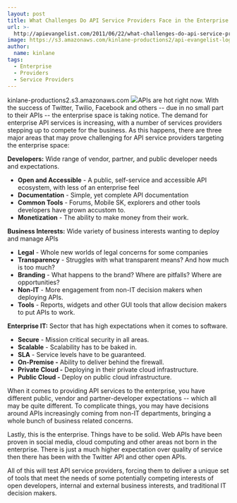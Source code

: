 ```yaml
---
layout: post
title: What Challenges Do API Service Providers Face in the Enterprise Space?
url: >-
  http://apievangelist.com/2011/06/22/what-challenges-do-api-service-providers-face-in-the-enterprise-space/
image: https://s3.amazonaws.com/kinlane-productions2/api-evangelist-logos/api-evangelist-butterfly-vertical.png
author:
  name: kinlane
tags:
  - Enterprise
  - Providers
  - Service Providers
---
```

kinlane-productions2.s3.amazonaws.com ![](http://kinlane-productions.s3.amazonaws.com/api-evangelist/enterprise.jpg)APIs are hot right now. With the success of Twitter, Twilio, Facebook and others -- due in no small part to their APIs -- the enterprise space is taking notice. The demand for enterprise API services is increasing, with a number of services providers stepping up to compete for the business. As this happens, there are three major areas that may prove challenging for API service providers targeting the enterprise space:

**Developers:** Wide range of vendor, partner, and public developer needs and expectations.

*   **Open and Accessible** - A public, self-service and accessible API ecosystem, with less of an enterprise feel
*   **Documentation** - Simple, yet complete API documentation
*   **Common Tools** - Forums, Mobile SK, explorers and other tools developers have grown accustom to.
*   **Monetization** - The ability to make money from their work.

**Business Interests:** Wide variety of business interests wanting to deploy and manage APIs

*   **Legal** - Whole new worlds of legal concerns for some companies
*   **Transparency** - Struggles with what transparent means? And how much is too much?
*   **Branding** - What happens to the brand? Where are pitfalls? Where are opportunities?
*   **Non-IT** - More engagement from non-IT decision makers when deploying APIs.
*   **Tools** - Reports, widgets and other GUI tools that allow decision makers to put APIs to work.

**Enterprise IT:** Sector that has high expectations when it comes to software.

*   **Secure** - Mission critical security in all areas.
*   **Scalable** - Scalability has to be baked in.
*   **SLA** - Service levels have to be guaranteed.
*   **On-Premise -** Ability to deliver behind the firewall.
*   **Private Cloud -** Deploying in their private cloud infrastructure.
*   **Public Cloud -** Deploy on public cloud infrastructure.

When it comes to providing API services to the enterprise, you have different public, vendor and partner-developer expectations -- which all may be quite different. To complicate things, you may have decisions around APIs increasingly coming from non-IT departments, bringing a whole bunch of business related concerns.

Lastly, this is the enterprise. Things have to be solid. Web APIs have been proven in social media, cloud computing and other areas not born in the enterprise. There is just a much higher expectation over quality of service then there has been with the Twitter API and other open APIs.

All of this will test API service providers, forcing them to deliver a unique set of tools that meet the needs of some potentially competing interests of open developers, internal and external business interests, and traditional IT decision makers.